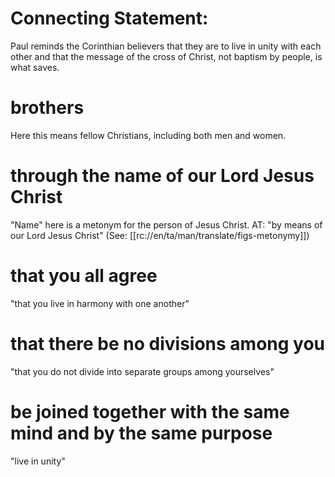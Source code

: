 # Connecting Statement:

Paul reminds the Corinthian believers that they are to live in unity with each other and that the message of the cross of Christ, not baptism by people, is what saves.

# brothers

Here this means fellow Christians, including both men and women.

# through the name of our Lord Jesus Christ

"Name" here is a metonym for the person of Jesus Christ. AT: "by means of our Lord Jesus Christ" (See: [[rc://en/ta/man/translate/figs-metonymy]])

# that you all agree

"that you live in harmony with one another"

# that there be no divisions among you

"that you do not divide into separate groups among yourselves"

# be joined together with the same mind and by the same purpose

"live in unity"

